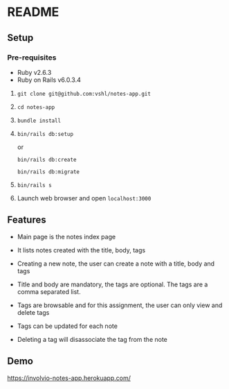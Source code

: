 # README

## Setup

### Pre-requisites

* Ruby v2.6.3
* Ruby on Rails v6.0.3.4

1. `git clone git@github.com:vshl/notes-app.git`

2. `cd notes-app`

3. `bundle install`

4. `bin/rails db:setup` 

    or

    `bin/rails db:create`

    `bin/rails db:migrate`

5. `bin/rails s`

6. Launch web browser and open `localhost:3000`

## Features

* Main page is the notes index page

* It lists notes created with the title, body, tags

* Creating a new note, the user can create a note with a title, body and tags

* Title and body are mandatory, the tags are optional. The tags are a comma
  separated list.

* Tags are browsable and for this assignment, the user can only view and delete
  tags

* Tags can be updated for each note

* Deleting a tag will disassociate the tag from the note

## Demo

https://involvio-notes-app.herokuapp.com/
